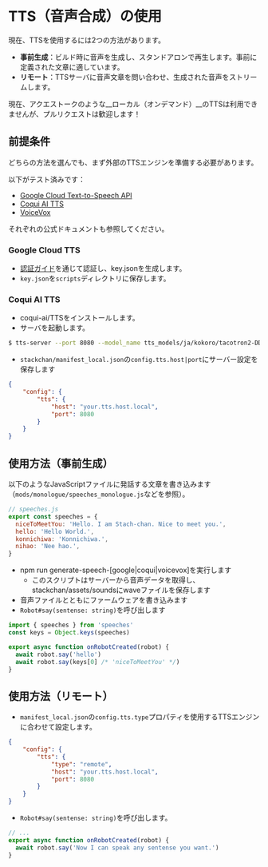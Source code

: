 # TTS（音声合成）の使用

現在、TTSを使用するには2つの方法があります。

* __事前生成__：ビルド時に音声を生成し、スタンドアロンで再生します。事前に定義された文章に適しています。
* __リモート__：TTSサーバに音声文章を問い合わせ、生成された音声をストリームします。

現在、アクエストークのような__ローカル（オンデマンド）__のTTSは利用できませんが、プルリクエストは歓迎します！

## 前提条件

どちらの方法を選んでも、まず外部のTTSエンジンを準備する必要があります。

以下がテスト済みです：

* [Google Cloud Text-to-Speech API](https://cloud.google.com/text-to-speech)
* [Coqui AI TTS](https://github.com/coqui-ai/TTS)
* [VoiceVox](https://github.com/Hiroshiba/voicevox_engine)

それぞれの公式ドキュメントも参照してください。

### Google Cloud TTS

* [認証ガイド](https://cloud.google.com/docs/authentication/getting-started)を通じて認証し、key.jsonを生成します。
* `key.json`を`scripts`ディレクトリに保存します。

### Coqui AI TTS

* coqui-ai/TTSをインストールします。
* サーバを起動します。

```sh
$ tts-server --port 8080 --model_name tts_models/ja/kokoro/tacotron2-DDC
```

* `stackchan/manifest_local.json`の`config.tts.host|port`にサーバー設定を保存します

```json
{
    "config": {
        "tts": {
            "host": "your.tts.host.local",
            "port": 8080
        }
    }
}
```

## 使用方法（事前生成）

以下のようなJavaScriptファイルに発話する文章を書き込みます（`mods/monologue/speeches_monologue.js`などを参照）。

```javascript
// speeches.js
export const speeches = {
  niceToMeetYou: 'Hello. I am Stach-chan. Nice to meet you.',
  hello: 'Hello World.',
  konnichiwa: 'Konnichiwa.',
  nihao: 'Nee hao.',
}
```

* npm run generate-speech-[google|coqui|voicevox]を実行します
  * このスクリプトはサーバーから音声データを取得し、stackchan/assets/soundsにwaveファイルを保存します
* 音声ファイルとともにファームウェアを書き込みます
* `Robot#say(sentense: string)`を呼び出します

```javascript
import { speeches } from 'speeches'
const keys = Object.keys(speeches)

export async function onRobotCreated(robot) {
  await robot.say('hello')
  await robot.say(keys[0] /* 'niceToMeetYou' */)
}
```

## 使用方法（リモート）

* `manifest_local.json`の`config.tts.type`プロパティを使用するTTSエンジンに合わせて設定します。


```json
{
    "config": {
        "tts": {
            "type": "remote",
            "host": "your.tts.host.local",
            "port": 8080
        }
    }
}
```

* `Robot#say(sentense: string)`を呼び出します。

```javascript
// ...
export async function onRobotCreated(robot) {
  await robot.say('Now I can speak any sentense you want.')
}
```
